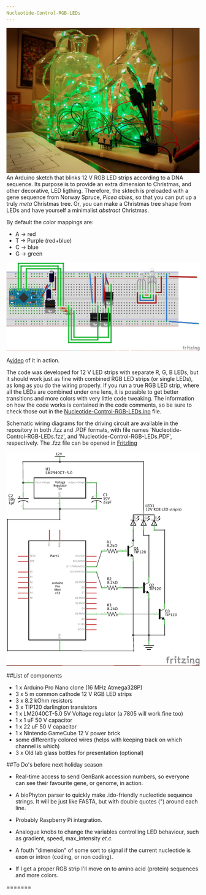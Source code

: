 ```yaml
---
Nucleotide-Control-RGB-LEDs
---
```

![](Picture-of-setup.jpg)
An Arduino sketch that blinks 12 V RGB LED strips according to a DNA
sequence. Its purpose is to provide an extra dimension to Christmas, and other
decorative, LED ligthing. Therefore, the sktech is preloaded with a
gene sequence from Norway Spruce, *Picea abies*, so that you can put up
a truly *meta* Christmas tree. Or, you can make a Christmas tree shape
from LEDs and have yourself a minimalist *abstract* Christmas.

By default the color mappings are:
* A -> red
* T -> Purple (red+blue)
* C -> blue
* G -> green


![](Nucleotide-Control-RGB-LEDs_bb.jpg)

A[video](http://youtu.be/BJyEnSF20Co) of it in action.

The code was developed for 12 V LED strips with separate R, G, B LEDs,
but it should work just as fine with combined RGB LED strips (or single
LEDs), as long as you do the wiring properly. If you run a true RGB LED strip,
where all the LEDs are combined under one lens, it is possible to get better
transitions and more colors with very little code tweaking. The
information on how the code works is contained in the code comments, so be sure to check those out in the [Nucleotide-Control-RGB-LEDs.ino](https://github.com/Oftatkofta/Nucleotide-Control-RGB-LEDs/blob/master/Nucleotide-Control-RGB-LEDs.ino) file.

Schematic wiring diagrams for the driving circuit are available in the
repository in both .fzz and .PDF formats, with file names
'Nucleotide-Control-RGB-LEDs.fzz', and
'Nucleotide-Control-RGB-LEDs.PDF', respectively. The .fzz file can be opened in [Fritzling](http://fritzing.org)

![](Nucleotide-Control-RGB-LEDs_schem.jpg)

##List of components

* 1 x Arduino Pro Nano clone (16 MHz Atmega328P)
* 3 x 5 m common cathode 12 V RGB LED strips
* 3 x 8.2 kOhm resistors
* 3 x TIP120 darlington transistors
* 1 x LM2040CT-5.0 5V Voltage regulator (a 7805 will work fine too)
* 1 x 1 uF 50 V capacitor
* 1 x 22 uF 50 V capacitor
* 1 x Nintendo GameCube 12 V power brick
* some differently colored wires (helps with keeping track on which
channel is which)
* 3 x Old lab glass bottles for presentation (optional)


##To Do's before next holiday season

* Real-time access to send GenBank accession numbers, so
everyone can see their favourite gene, or genome, in action.

* A bioPhyton parser to quickly make .ido-friendly nucleotide sequence strings. It will be just like FASTA, but with double quotes (") around each line.
 
* Probably Raspberry Pi integration.

* Analogue knobs to change the variables controlling LED behaviour, such as
gradient, speed, max_intensity *et.c.*

* A fouth "dimension" of some sort to signal if the current nucleotide
is exon or intron (coding, or non coding).

* If I get a proper RGB strip I'll move on to amino acid (protein) sequences and more colors.




=======
